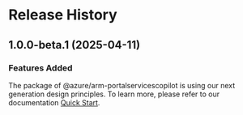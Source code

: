 # Release History
    
## 1.0.0-beta.1 (2025-04-11)

### Features Added

The package of @azure/arm-portalservicescopilot is using our next generation design principles. To learn more, please refer to our documentation [Quick Start](https://aka.ms/azsdk/js/mgmt/quickstart).
